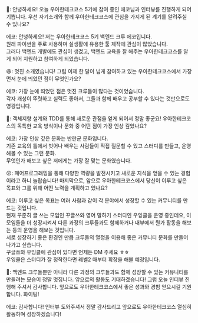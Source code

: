 🙂: 안녕하세요! 오늘 우아한테크코스 5기에 참여 중인 에코님과 인터뷰를 진행하게 되어 기쁩니다. 
  우선 자기소개와 함께 우아한테크코스에 관심을 가지게 된 계기를 알려주실 수 있나요?

에코: 안녕하세요! 저는 우아한테크코스 5기 백엔드 크루 에코입니다.   
원래 파이썬을 주로 사용하며 실생활에 유용한 툴 제작에 관심이 많았습니다.   
그러다 백엔드 개발에도 관심이 생겼고, 백엔드 교육을 잘 해주는 우아한테크코스를 알게 되어 지원하고 참여하게 되었습니다.

😆: 멋진 소개였습니다! 그럼 이제 한 달이 넘게 참여하고 있는 우아한테크코스에서 가장 먼저 눈에 띄었던 점이 무엇인가요?

에코: 가장 눈에 띄었던 점은 멋진 크루들이 많다는 것이었습니다.   
각자 개성이 뚜렷하고 실력도 좋아서, 그들과 함께 배우고 공부할 수 있다는 것만으로도 영광입니다.

🧐: 객체지향 설계와 TDD를 통해 새로운 관점을 얻게 되어서 정말 좋군요! 
  우아한테크코스의 독특한 교육 방식이나 문화 중 어떤 점이 가장 인상 깊었나요?

에코: 가장 인상 깊은 문화는 반란군 문화입니다.   
기존 교육의 틀에서 벗어나 배우는 사람들이 직접 질문할 수 있고 스터디를 만들고, 운영해볼 수 있는 그런 문화.   
무엇인가 해보고 싶은 저에게는 가장 잘 맞는 문화였습니다.

😲: 페어프로그래밍을 통해 다양한 역량을 발전시키고 새로운 지식을 얻을 수 있는 경험이라고 하니 놀랍습니다! 
  마지막으로, 앞으로 우아한테크코스에서 당신이 이루고 싶은 목표와 그를 위해 어떤 노력을 계획하고 있나요?

에코: 이루고 싶은 목표는 여러 사람과 같이 각 분야에서 성장할 수 있는 커뮤니티를 만드는 것입니다.   
현재 꾸준히 글 쓰는 모임인 꾸글쓰와 영어 말하기 스터디인 우잉클을 운영 중인데요, 이 모임들을 더 성장시켜서 다른 과정의 크루들과도 함께하거나 내부에서 뭔가 활동을 해보는 등의 운영을 해보는 것입니다.   
서로 성장하기 좋은 환경인 만큼 크루들의 열정을 이용해 좋은 커뮤니티 문화를 만들어 나가고 싶습니다.   
꾸글쓰와 우잉클에 관심이 있다면 언제든 DM 주세요 ㅎㅎ   
우잉클은 스터디가 잘 정착한다면 레벨2 때부터 확장을 해볼 예정입니다.

🫡: 백엔드 크루들뿐만 아니라 다른 과정의 크루들과도 함께 성장할 수 있는 커뮤니티를 만들려는 모습이 정말 멋집니다. 
  앞으로의 활동도 기대하겠습니다! 그럼 오늘 인터뷰 진행해 주셔서 감사합니다. 
  앞으로도 우아한테크코스에서 좋은 성과와 경험 얻으시길 기원합니다. 화이팅!

에코: 감사합니다! 인터뷰 도와주셔서 정말 감사드리고 앞으로도 우아한테크코스 열심히 활동하며 성장하겠습니다!
